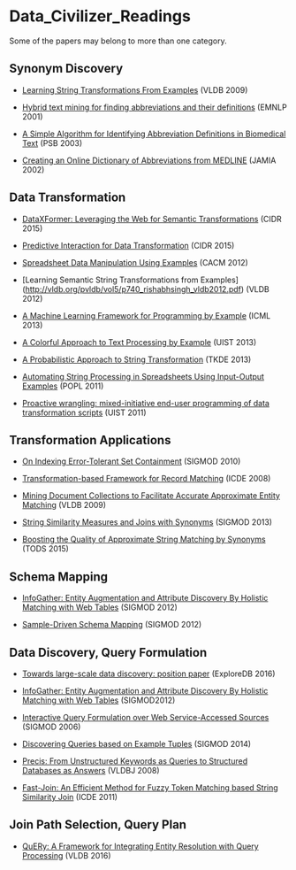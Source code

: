 # Data_Civilizer_Readings
Some of the papers may belong to more than one category.

## <a name='synonym-discovery'> Synonym Discovery

* [Learning String Transformations From Examples](https://www.microsoft.com/en-us/research/wp-content/uploads/2016/02/vldb09-226.pdf) (VLDB 2009)

* [Hybrid text mining for finding abbreviations and their definitions](http://plata.ar.media.kyoto-u.ac.jp/mori/research/survey/EMNLP/01-126.pdf) (EMNLP 2001)

* [A Simple Algorithm for Identifying Abbreviation Definitions in Biomedical Text](http://biotext.berkeley.edu/papers/psb03.pdf) (PSB 2003)

* [Creating an Online Dictionary of Abbreviations from MEDLINE](http://www.inf.fu-berlin.de/lehre/SS05/19517-V/BioFoletc/abbreviationsLinguistik.pdf) (JAMIA 2002)

## <a name='data-transformation'> Data Transformation

* [DataXFormer: Leveraging the Web for Semantic Transformations](https://cs.uwaterloo.ca/~ilyas/papers/ZiaCIDR2015.pdf) (CIDR 2015)

* [Predictive Interaction for Data Transformation](http://cidrdb.org/cidr2015/Papers/CIDR15_Paper27.pdf) (CIDR 2015)

* [Spreadsheet Data Manipulation Using Examples](http://research.microsoft.com/en-us/um/people/sumitg/pubs/cacm12-synthesis.pdf) (CACM 2012)

* [Learning Semantic String Transformations from Examples] (http://vldb.org/pvldb/vol5/p740_rishabhsingh_vldb2012.pdf) (VLDB 2012)

* [A Machine Learning Framework for Programming by Example](http://research.microsoft.com/en-us/um/people/sumitg/pubs/icml13.pdf) (ICML 2013)

* [A Colorful Approach to Text Processing by Example](http://dl.acm.org/ft_gateway.cfm?id=2502040) (UIST 2013)

* [A Probabilistic Approach to String Transformation](http://ieeexplore.ieee.org/stamp/stamp.jsp?arnumber=6412665) (TKDE 2013)

* [Automating String Processing in Spreadsheets Using Input-Output Examples](http://msr-waypoint.com/en-us/um/people/sumitg/pubs/popl11-synthesis.pdf) (POPL 2011)

* [Proactive wrangling: mixed-initiative end-user programming of data transformation scripts](http://dl.acm.org/citation.cfm?id=2047205) (UIST 2011)

## <a name='transformation-application'> Transformation Applications
* [On Indexing Error-Tolerant Set Containment](http://dl.acm.org/citation.cfm?id=1807267) (SIGMOD 2010)

* [Transformation-based Framework for Record Matching](https://www.microsoft.com/en-us/research/wp-content/uploads/2016/02/icde08.pdf) (ICDE 2008)

* [Mining Document Collections to Facilitate Accurate Approximate Entity Matching](http://www.vldb.org/pvldb/2/vldb09-315.pdf) (VLDB 2009)

* [String Similarity Measures and Joins with Synonyms](https://www.cs.helsinki.fi/u/jilu/paper/approximate01.pdf) (SIGMOD 2013)

* [Boosting the Quality of Approximate String Matching by Synonyms](http://dl.acm.org/citation.cfm?id=2818177) (TODS 2015)

## <a name='schema-matching'> Schema Mapping
* [InfoGather: Entity Augmentation and Attribute Discovery By Holistic Matching with Web Tables](https://www.microsoft.com/en-us/research/wp-content/uploads/2016/02/modf256-yakout.pdf) (SIGMOD 2012)

* [Sample-Driven Schema Mapping](http://web.eecs.umich.edu/~michjc/papers/qian_sigmod12.pdf) (SIGMOD 2012)

## <a name='data-discovery'> Data Discovery, Query Formulation
* [Towards large-scale data discovery: position paper](http://dl.acm.org/citation.cfm?id=2948675) (ExploreDB 2016)

* [InfoGather: Entity Augmentation and Attribute Discovery By Holistic Matching with Web Tables](https://www.microsoft.com/en-us/research/wp-content/uploads/2016/02/modf256-yakout.pdf) (SIGMOD2012)

* [Interactive Query Formulation over Web Service-Accessed Sources](http://www.cse.buffalo.edu/~mpetropo/pubs/clide.pdf) (SIGMOD 2006)

* [Discovering Queries based on Example Tuples](https://www.microsoft.com/en-us/research/wp-content/uploads/2016/02/sigmod14discover.pdf) (SIGMOD 2014)

* [Precis: From Unstructured Keywords as Queries to Structured Databases as Answers](http://www.cse.buffalo.edu/~mpetropo/CSE736-SP10/pubs/2008_vldbj.pdf) (VLDBJ 2008)

* [Fast-Join: An Efficient Method for Fuzzy Token Matching based String Similarity Join](http://dbgroup.cs.tsinghua.edu.cn/ligl/papers/icde2011-fastjoin.pdf) (ICDE 2011)

## <a name='query-plan'> Join Path Selection, Query Plan

* [QuERy: A Framework for Integrating Entity Resolution with Query Processing](http://www.vldb.org/pvldb/vol9/p120-altwaijry.pdf) (VLDB 2016)
